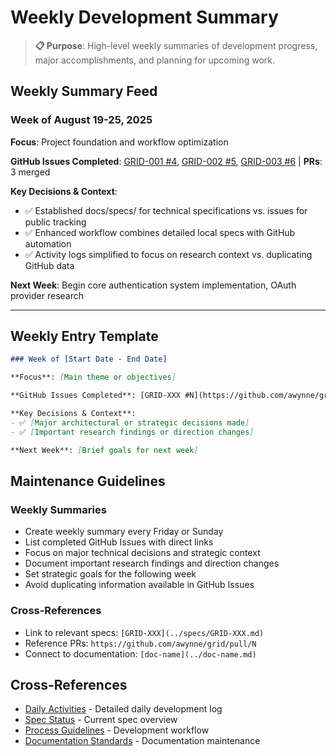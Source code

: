 # Weekly Development Summary

> **📋 Purpose**: High-level weekly summaries of development progress, major accomplishments, and planning for upcoming work.

## Weekly Summary Feed

### Week of August 19-25, 2025

**Focus**: Project foundation and workflow optimization

**GitHub Issues Completed**: [GRID-001 #4](https://github.com/awynne/grid/issues/4), [GRID-002 #5](https://github.com/awynne/grid/issues/5), [GRID-003 #6](https://github.com/awynne/grid/issues/6) | **PRs**: 3 merged

**Key Decisions & Context**:
- ✅ Established docs/specs/ for technical specifications vs. issues for public tracking
- ✅ Enhanced workflow combines detailed local specs with GitHub automation
- ✅ Activity logs simplified to focus on research context vs. duplicating GitHub data

**Next Week**: Begin core authentication system implementation, OAuth provider research

---

## Weekly Entry Template  
```markdown
### Week of [Start Date - End Date]

**Focus**: [Main theme or objectives]

**GitHub Issues Completed**: [GRID-XXX #N](https://github.com/awynne/grid/issues/N), [GRID-YYY #M](https://github.com/awynne/grid/issues/M) | **PRs**: [N] merged

**Key Decisions & Context**:
- ✅ [Major architectural or strategic decisions made]
- ✅ [Important research findings or direction changes]

**Next Week**: [Brief goals for next week]
```

## Maintenance Guidelines

### Weekly Summaries
- Create weekly summary every Friday or Sunday
- List completed GitHub Issues with direct links
- Focus on major technical decisions and strategic context
- Document important research findings and direction changes
- Set strategic goals for the following week
- Avoid duplicating information available in GitHub Issues

### Cross-References
- Link to relevant specs: `[GRID-XXX](../specs/GRID-XXX.md)`
- Reference PRs: `https://github.com/awynne/grid/pull/N`
- Connect to documentation: `[doc-name](../doc-name.md)`

## Cross-References
- [Daily Activities](./daily.md) - Detailed daily development log
- [Spec Status](../specs/status.md) - Current spec overview
- [Process Guidelines](../process.md) - Development workflow
- [Documentation Standards](../documentation.md) - Documentation maintenance